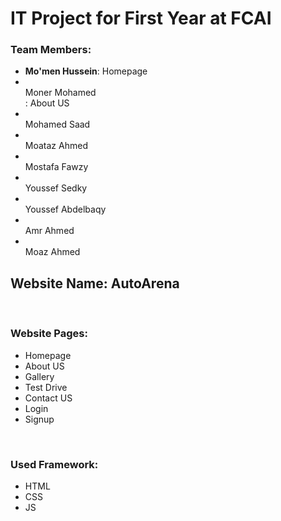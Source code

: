 <h1>IT Project for First Year at FCAI</h1>
<div>
  <h3>Team Members:</h3>
  <ul>
    <li><b>Mo'men Hussein</b>: Homepage</li>
    <li><br>Moner Mohamed</br>: About US</li>
    <li><br>Mohamed Saad</br></li>
    <li><br>Moataz Ahmed</br></li>
    <li><br>Mostafa Fawzy</br></li>
    <li><br>Youssef Sedky</br></li>
    <li><br>Youssef Abdelbaqy</br></li>
    <li><br>Amr Ahmed</br></li>
    <li><br>Moaz Ahmed</br></li>
  </ul>
</div>
<h2>Website Name: <b>AutoArena</b></h2>
<br>
<h3>Website Pages:</h3>
<ul>
  <li>Homepage</li>
  <li>About US</li>
  <li>Gallery</li>
  <li>Test Drive</li>
  <li>Contact US</li>
  <li>Login</li>
  <li>Signup</li>
</ul>
<br>
<h3>Used Framework:</h3>
<ul>
  <li>HTML</li>
  <li>CSS</li>
  <li>JS</li>
</ul>
